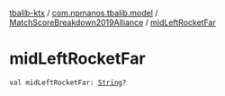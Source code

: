 [tbalib-ktx](../../index.md) / [com.npmanos.tbalib.model](../index.md) / [MatchScoreBreakdown2019Alliance](index.md) / [midLeftRocketFar](./mid-left-rocket-far.md)

# midLeftRocketFar

`val midLeftRocketFar: `[`String`](https://kotlinlang.org/api/latest/jvm/stdlib/kotlin/-string/index.html)`?`